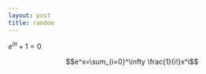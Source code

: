 ```yaml
---
layout: post
title: random
---
```


$e^{i\pi} + 1 = 0$

$$e^x=\sum_{i=0}^\infty \frac{1}{i!}x^i$$

[](http://latex.codecogs.com/gif.latex?%24e%5E%7Bi%5Cpi%7D%20&plus;%201%20%3D%200%24)

